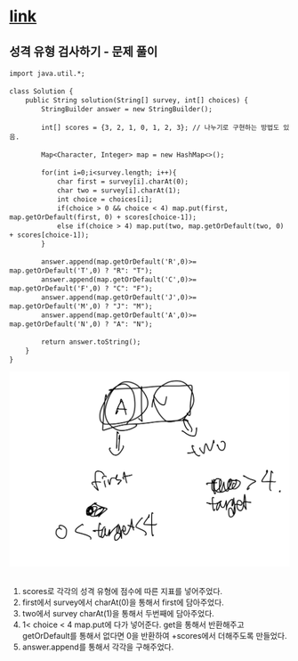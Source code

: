 # [link](https://school.programmers.co.kr/learn/courses/30/lessons/118666)

## 성격 유형 검사하기 - 문제 풀이

```
import java.util.*;

class Solution {
    public String solution(String[] survey, int[] choices) {
        StringBuilder answer = new StringBuilder();
        
        int[] scores = {3, 2, 1, 0, 1, 2, 3}; // 나누기로 구현하는 방법도 있음. 
        
        Map<Character, Integer> map = new HashMap<>();
        
        for(int i=0;i<survey.length; i++){
            char first = survey[i].charAt(0);
            char two = survey[i].charAt(1);
            int choice = choices[i];
            if(choice > 0 && choice < 4) map.put(first, map.getOrDefault(first, 0) + scores[choice-1]);
            else if(choice > 4) map.put(two, map.getOrDefault(two, 0) + scores[choice-1]);
        }
        
        answer.append(map.getOrDefault('R',0)>= map.getOrDefault('T',0) ? "R": "T");
        answer.append(map.getOrDefault('C',0)>= map.getOrDefault('F',0) ? "C": "F");
        answer.append(map.getOrDefault('J',0)>= map.getOrDefault('M',0) ? "J": "M");
        answer.append(map.getOrDefault('A',0)>= map.getOrDefault('N',0) ? "A": "N");
        
        return answer.toString();
    }
}
```
![img.png](img.png)
<br/><br/>

1. scores로 각각의 성격 유형에 점수에 따른 지표를 넣어주었다.
2. first에서 survey에서 charAt(0)을 통해서 first에 담아주었다. 
3. two에서 survey charAt(1)을 통해서 두번째에 담아주었다. 
4. 1< choice < 4 map.put에 다가 넣어준다. get을 통해서 반환해주고 getOrDefault를 통해서 없다면 0을 반환하여 +scores에서 더해주도록 만들었다. 
5. answer.append를 통해서 각각을 구해주었다. 